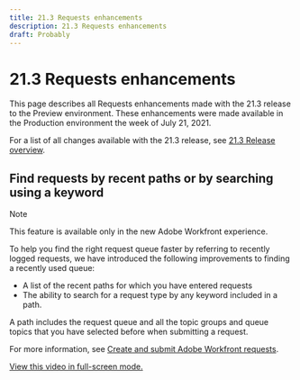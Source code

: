 ```yaml
---
title: 21.3 Requests enhancements
description: 21.3 Requests enhancements
draft: Probably
---
```

# 21.3 Requests enhancements

This page describes all Requests enhancements made with the 21.3 release to the Preview environment. These enhancements were made available in the Production environment the week of July 21, 2021.

For a list of all changes available with the 21.3 release, see [21.3 Release overview](../../../product-announcements/product-releases/21.3-release-activity/21-3-release-overview.md).

## Find requests by recent paths or by searching using a keyword

>[!NOTE]
>
>This feature is available only in the new Adobe Workfront experience.

To help you find the right request queue faster by referring to recently logged requests, we have introduced the following improvements to finding a recently used queue:

* A list of the recent paths for which you have entered requests
* The ability to search for a request type by any keyword included in a path.

A path includes the request queue and all the topic groups and queue topics that you have selected before when submitting a request.

For more information, see [Create and submit Adobe Workfront requests](create-submit-requests.md).

<!--WRITER
<iframe class="vimeo-player_0" src="assets/558570896?" frameborder="0" allowfullscreen="1" width="560px" height="315px"></iframe>
-->

[View this video in full-screen mode.](https://vimeo.com/558570896/d931cdef2c) 
